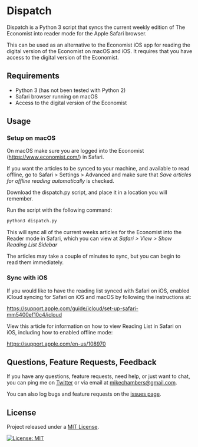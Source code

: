 # Dispatch

Dispatch is a Python 3 script that syncs the current weekly edition of The Economist into reader mode for the Apple Safari browser.

This can be used as an alternative to the Economist iOS app for reading the digital version of the Economist on macOS and iOS. It requires that you have access to the digital version of the Economist.

## Requirements

* Python 3 (has not been tested with Python 2)
* Safari browser running on macOS
* Access to the digital version of the Economist

## Usage

### Setup on macOS

On macOS make sure you are logged into the Economist (https://www.economist.com/) in Safari.

If you want the articles to be synced to your machine, and available to read offline, go to Safari > Settings > Advanced and make sure that *Save articles for offline reading automatically* is checked.

Download the dispatch.py script, and place it in a location you will remember.

Run the script with the following command:

```bash
python3 dispatch.py
```

This will sync all of the current weeks articles for the Economist into the Reader mode in Safari, which you can view at *Safari > View > Show Reading List Sidebar*

The articles may take a couple of minutes to sync, but you can begin to read them immediately.

### Sync with iOS

If you would like to have the reading list synced with Safari on iOS, enabled iCloud syncing for Safari on iOS and macOS by following the instructions at:

https://support.apple.com/guide/icloud/set-up-safari-mm5400ef10c4/icloud

View this article for information on how to view Reading List in Safari on iOS, including how to enabled offline mode:

https://support.apple.com/en-us/108970

## Questions, Feature Requests, Feedback

If you have any questions, feature requests, need help, or just want to chat, you can ping me on [Twitter](https://twitter.com/mesh) or via email at [mikechambers@gmail.com](mailto:mikechambers@gmail.com).

You can also log bugs and feature requests on the [issues page](https://github.com/mikechambers/firefly-cl/issues).

## License

Project released under a [MIT License](LICENSE.md).

[![License: MIT](https://img.shields.io/badge/License-MIT-orange.svg)](LICENSE.md)

